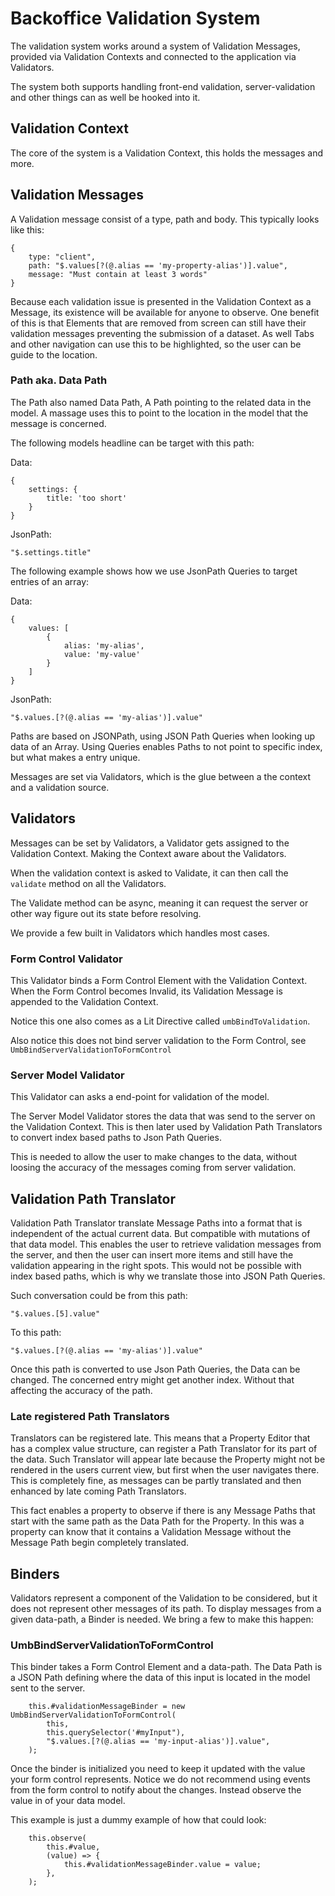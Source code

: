 # Backoffice Validation System

The validation system works around a system of Validation Messages, provided via Validation Contexts and connected to the application via Validators.

The system both supports handling front-end validation, server-validation and other things can as well be hooked into it.

## Validation Context

The core of the system is a Validation Context, this holds the messages and more.

## Validation Messages

A Validation message consist of a type, path and body. This typically looks like this:

```
{
	type: "client",
	path: "$.values[?(@.alias == 'my-property-alias')].value",
	message: "Must contain at least 3 words"
}
```

Because each validation issue is presented in the Validation Context as a Message, its existence will be available for anyone to observe.
One benefit of this is that Elements that are removed from screen can still have their validation messages preventing the submission of a dataset.
As well Tabs and other navigation can use this to be highlighted, so the user can be guide to the location.

### Path aka. Data Path

The Path also named Data Path, A Path pointing to the related data in the model.
A massage uses this to point to the location in the model that the message is concerned.

The following models headline can be target with this path:

Data:
```
{
	settings: {
		title: 'too short'
	}
}
```

JsonPath:
```
"$.settings.title"
```

The following example shows how we use JsonPath Queries to target entries of an array:

Data:
```
{
	values: [
		{
			alias: 'my-alias',
			value: 'my-value'
		}
	]
}
```

JsonPath:
```
"$.values.[?(@.alias == 'my-alias')].value"
```

Paths are based on JSONPath, using JSON Path Queries when looking up data of an Array. Using Queries enables Paths to not point to specific index, but what makes a entry unique.

Messages are set via Validators, which is the glue between a the context and a validation source.

## Validators

Messages can be set by Validators, a Validator gets assigned to the Validation Context. Making the Context aware about the Validators.

When the validation context is asked to Validate, it can then call the `validate` method on all the Validators.

The Validate method can be async, meaning it can request the server or other way figure out its state before resolving.

We provide a few built in Validators which handles most cases.

### Form Control Validator

This Validator binds a Form Control Element with the Validation Context. When the Form Control becomes Invalid, its Validation Message is appended to the Validation Context.

Notice this one also comes as a Lit Directive called `umbBindToValidation`.

Also notice this does not bind server validation to the Form Control, see `UmbBindServerValidationToFormControl`

### Server Model Validator

This Validator can asks a end-point for validation of the model.

The Server Model Validator stores the data that was send to the server on the Validation Context. This is then later used by Validation Path Translators to convert index based paths to Json Path Queries.

This is needed to allow the user to make changes to the data, without loosing the accuracy of the messages coming from server validation.

## Validation Path Translator

Validation Path Translator translate Message Paths into a format that is independent of the actual current data. But compatible with mutations of that data model.
This enables the user to retrieve validation messages from the server, and then the user can insert more items and still have the validation appearing in the right spots.
This would not be possible with index based paths, which is why we translate those into JSON Path Queries.

Such conversation could be from this path:
```
"$.values.[5].value"
```

To this path:
```
"$.values.[?(@.alias == 'my-alias')].value"
```

Once this path is converted to use Json Path Queries, the Data can be changed. The concerned entry might get another index. Without that affecting the accuracy of the path.

### Late registered Path Translators

Translators can be registered late. This means that a Property Editor that has a complex value structure, can register a Path Translator for its part of the data. Such Translator will appear late because the Property might not be rendered in the users current view, but first when the user navigates there.
This is completely fine, as messages can be partly translated and then enhanced by late coming Path Translators.

This fact enables a property to observe if there is any Message Paths that start with the same path as the Data Path for the Property. In this was a property can know that it contains a Validation Message without the Message Path begin completely translated.



## Binders

Validators represent a component of the Validation to be considered, but it does not represent other messages of its path.
To display messages from a given data-path, a Binder is needed. We bring a few to make this happen:

### UmbBindServerValidationToFormControl

This binder takes a Form Control Element and a data-path.
The Data Path is a JSON Path defining where the data of this input is located in the model sent to the server.

```
	this.#validationMessageBinder = new UmbBindServerValidationToFormControl(
		this,
		this.querySelector('#myInput"),
		"$.values.[?(@.alias == 'my-input-alias')].value",
	);
```

Once the binder is initialized you need to keep it updated with the value your form control represents. Notice we do not recommend using events from the form control to notify about the changes.
Instead observe the value in of your data model.

This example is just a dummy example of how that could look:
```
	this.observe(
		this.#value,
		(value) => {
			this.#validationMessageBinder.value = value;
		},
	);
```
